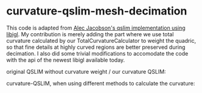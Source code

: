 # curvature-qslim-mesh-decimation

This code is adapted from [Alec Jacobson's qslim implementation using libigl](https://www.alecjacobson.com/weblog/?tag=qslim). My contribution is merely adding the part where we use total curvature calculated by our TotalCurvatureCalculator to weight the quadric, so that fine details at highly curved regions are better preserved during decimation. I also did some trivial modifications to accomodate the code with the api of the newest libigl available today.

original QSLIM without curvature weight / our curvature QSLIM:

curvature-QSLIM, when using different methods to calculate the curvature:
